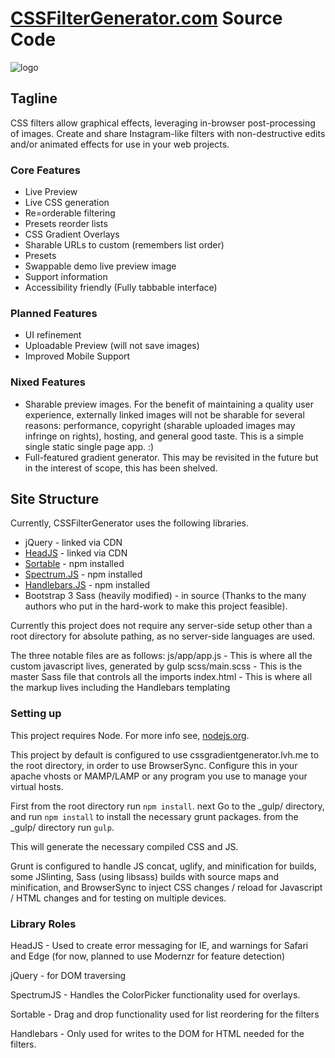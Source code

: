 # [CSSFilterGenerator.com](http://www.cssfiltergenerator.com/) Source Code

![logo](http://cssfiltergenerator.com/img/simple.png)

## Tagline
CSS filters allow graphical effects, leveraging in-browser post-processing of images. Create and share Instagram-like filters with non-destructive edits and/or animated effects for use in your web projects.

### Core Features
* Live Preview
* Live CSS generation
* Re=orderable filtering
* Presets reorder lists
* CSS Gradient Overlays
* Sharable URLs to custom (remembers list order)
* Presets
* Swappable demo live preview image
* Support information
* Accessibility friendly (Fully tabbable interface)

### Planned Features
* UI refinement
* Uploadable Preview (will not save images)
* Improved Mobile Support

### Nixed Features
* Sharable preview images. For the benefit of maintaining a quality user experience, externally linked images will not be sharable for several reasons: performance, copyright (sharable uploaded images may infringe on rights), hosting, and general good taste. This is a simple single static single page app. :)
* Full-featured gradient generator. This may be revisited in the future but in the interest of scope, this has been shelved.

## Site Structure

Currently, CSSFilterGenerator uses the following libraries.
* jQuery - linked via CDN
* [HeadJS](http://headjs.com/) - linked via CDN
* [Sortable](https://github.com/RubaXa/Sortable) -  npm installed
* [Spectrum.JS](https://bgrins.github.io/spectrum/) - npm installed
* [Handlebars.JS](http://handlebarsjs.com/) - npm installed
* Bootstrap 3 Sass (heavily modified) - in source
(Thanks to the many authors who put in the hard-work to make this project feasible).

Currently this project does not require any server-side setup other than a root directory for absolute pathing, as no server-side languages are used.

The three notable files are as follows:
js/app/app.js - This is where all the custom javascript lives, generated by gulp
scss/main.scss - This is the master Sass file that controls all the imports
index.html - This is where all the markup lives including the Handlebars templating

### Setting up

This project requires Node. For more info see, [nodejs.org](https://nodejs.org/en/).

This project by default is configured to use cssgradientgenerator.lvh.me to the root directory, in order to use BrowserSync. Configure this in your apache vhosts or MAMP/LAMP or any program you use to manage your virtual hosts.

First from the root directory run `npm install`.
next Go to the _gulp/ directory, and run `npm install` to install the necessary grunt packages.
from the _gulp/ directory run `gulp`.

This will generate the necessary compiled CSS and JS.

Grunt is configured to handle JS concat, uglify, and minification for builds, some JSlinting, Sass (using libsass) builds with source maps and minification, and BrowserSync to inject CSS changes / reload for Javascript / HTML changes and for testing on multiple devices.

### Library Roles
HeadJS - Used to create error messaging for IE, and warnings for Safari and Edge (for now, planned to use Modernzr for feature detection)

jQuery - for DOM traversing

SpectrumJS - Handles the ColorPicker functionality used for overlays.

Sortable - Drag and drop functionality used for list reordering for the filters

Handlebars - Only used for writes to the DOM for HTML needed for the filters.
